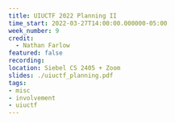 ```yaml
---
title: UIUCTF 2022 Planning II
time_start: 2022-03-27T14:00:00.000000-05:00
week_number: 9
credit:
  - Nathan Farlow
featured: false
recording: 
location: Siebel CS 2405 + Zoom
slides: ./uiuctf_planning.pdf
tags:
- misc
- involvement
- uiuctf
---
```

